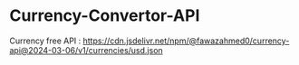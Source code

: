 # Currency-Convertor-API
Currency free API : https://cdn.jsdelivr.net/npm/@fawazahmed0/currency-api@2024-03-06/v1/currencies/usd.json

